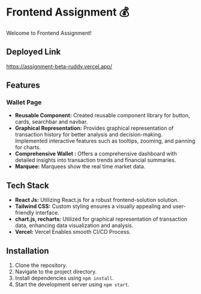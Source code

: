 # Frontend  Assignment 💰

Welcome to Frontend Assignment!

## Deployed Link
https://assignment-beta-ruddy.vercel.app/


## Features

### Wallet Page
- **Reusable Component:** Created reusable component library for button, cards, searchbar and navbar.
- **Graphical Representation:** Provides graphical representation of transaction history for better analysis and decision-making. Implemented interactive features such as tooltips, zooming, and panning for charts.
- **Comprehensive Wallet :** Offers a comprehensive dashboard with detailed insights into transaction trends and financial summaries.
- **Marquee:** Marquees show the real time market data.


## Tech Stack

- **React Js:** Utilizing  React.js for a robust frontend-solution solution.
- **Tailwind CSS:** Custom styling ensures a visually appealing and user-friendly interface.
- **chart.js, recharts:** Utilized for graphical representation of transaction data, enhancing data visualization and analysis.
- **Vercel:** Vercel Enables smooth CI/CD Process.

## Installation

1. Clone the repository.
2. Navigate to the project directory.
3. Install dependencies using `npm install`.
4. Start the development server using `npm start`.
